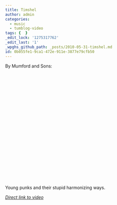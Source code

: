 ```yaml
---
title: Timshel
author: admin
categories:
  - music
  - tumblog-video
tags: {  }
_edit_lock: '1275317762'
_edit_last: '1'
_wpghs_github_path: _posts/2010-05-31-timshel.md
id: 0b055fe1-9ca1-472e-911e-3877e79cfb50
---
```

<p>By Mumford and Sons:</p>
<p><object width="425" height="344"><param name="movie" value="http://www.youtube.com/v/kl-VCHzS1So&hl=en_US&fs=1&rel=0"></param><param name="allowFullScreen" value="true"></param><param name="allowscriptaccess" value="always"></param><embed src="http://www.youtube.com/v/kl-VCHzS1So&hl=en_US&fs=1&rel=0" type="application/x-shockwave-flash" allowscriptaccess="always" allowfullscreen="true" width="425" height="344"></embed></object></p>
<p>Young punks and their stupid harmonizing ways.</p>
<p><em><a href="http://www.youtube.com/watch?v=kl-VCHzS1So">Direct link to video</a></em></p>
